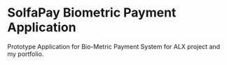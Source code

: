 # SolfaPay Biometric Payment Application
Prototype Application for Bio-Metric Payment System for ALX project and my portfolio.

